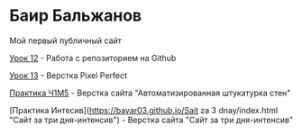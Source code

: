 

# Баир Бальжанов
Мой первый публичный сайт


[Урок 12](https://bayar03.github.io/урок%2012/index.html "Моя первая ссылка") - Работа с репозиторием на Github


[Урок 13](https://bayar03.github.io/урок%2013/index.html "Верстка Pixel Perfect") - Верстка Pixel Perfect


[Практика Ч1M5](https://bayar03.github.io/Модуль_5_Практика_Часть_1/index.html "Практика верстки сайта") - Верстка сайта "Автоматизированная штукатурка стен"


[Практика Интесив](https://bayar03.github.io/Sait za 3 dnay/index.html "Сайт за три дня-интенсив") - Верстка сайта "Сайт за три дня-интенсив"

